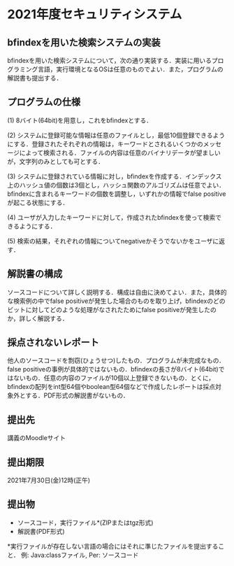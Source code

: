 # 2021年度セキュリティシステム

## bfindexを用いた検索システムの実装

bfindexを用いた検索システムについて，次の通り実装する．実装に用いるプログラミング言語，実行環境となるOSは任意のものでよい．また，プログラムの解説書も提出する．

## プログラムの仕様

(1) 8バイト(64bit)を用意し，これをbfindexとする．

(2) システムに登録可能な情報は任意のファイルとし，最低10個登録できるようにする．登録されたそれぞれの情報は，キーワードとされるいくつかのメッセージによって検索される．ファイルの内容は任意のバイナリデータが望ましいが，文字列のみとしても可とする．

(3) システムに登録されている情報に対し，bfindexを作成する．インデックス上のハッシュ値の個数は3個とし，ハッシュ関数のアルゴリズムは任意でよい．bfindexに含まれるキーワードの個数を調整し，いずれかの情報でfalse positiveが起こる状態にする．

(4) ユーザが入力したキーワードに対して，作成されたbfindexを使って検索できるようにする．

(5) 検索の結果，それぞれの情報についてnegativeかそうでないかをユーザに返す．

## 解説書の構成

ソースコードについて詳しく説明する．構成は自由に決めてよい．また，具体的な検索例の中でfalse positiveが発生した場合のものを取り上げ，bfindexのどのビットに対してどのような処理がなされたためにfalse positiveが発生したのか，詳しく解説する．

## 採点されないレポート

他人のソースコードを剽窃(ひょうせつ)したもの．プログラムが未完成なもの．false positiveの事例が具体的ではないもの．bfindexの長さが8バイト(64bit)ではないもの．任意の内容のファイルが10個以上登録できないもの．とくに，bfindexの配列をint型64個やboolean型64個などで作成したレポートは採点対象外とする．PDF形式の解説書がないもの．

## 提出先

講義のMoodleサイト

## 提出期限

2021年7月30日(金)12時(正午)

## 提出物

- ソースコード，実行ファイル*(ZIPまたはtgz形式)
- 解説書(PDF形式)

*実行ファイルが存在しない言語の場合にはそれに準じたファイルを提出すること．
例: Java:classファイル, Per: ソースコード
